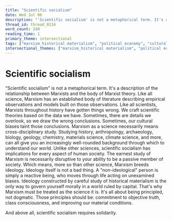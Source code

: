 ```yaml
---
title: "Scientific socialism"
date: Wed Jul 06
description: "'Scientific socialism' is not a metaphorical term. It's a description of the relationship between Marxists and the body of Marxist theory."
thread_id: thread_0134
word_count: 240
reading_time: 1
primary_theme: intersectional
tags: ["marxism_historical materialism", "political economy", "cultural criticism", "organizational theory"]
intersectional_themes: ["marxism_historical materialism", "political economy", "cultural criticism", "organizational theory"]
---
```


# Scientific socialism

"Scientific socialism" is not a metaphorical term. It's a description of the relationship between Marxists and the body of Marxist theory. Like all science, Marxism has an established body of literature describing empirical observations and models built on those observations. Like all scientists, Marxists throughout history have gotten things wrong. We craft scientific theories based on the data we have. Sometimes, there are details we overlook, so we draw the wrong conclusions. Sometimes, our cultural biases taint those conclusions. Marxism as a science necessarily means cross-disciplinary study. Studying history, anthropology, archaeology, biology, geology, chemistry, materials science, climate science, and more, can all give you an increasingly well-rounded background through which to understand our world. Unlike other sciences, scientific socialism has implications for every aspect of human society. The earnest study of Marxism is necessarily disruptive to your ability to be a passive member of society. Which means, more so than other science, Marxism breeds ideology. Ideology itself is not a bad thing. A "non-ideological" person is simply a reactive being, who moves through life acting on unexamined biases. Ideology constructed by careful study of historical materialism is the only way to govern yourself morally in a world ruled by capital. That's why Marxism must be treated as the science it is. It's all about being principled, not dogmatic. Those principles should be: commitment to objective truth, class consciousness, and improving our material conditions.

And above all, scientific socialism requires solidarity.